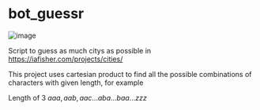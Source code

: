 # bot_guessr

![image](https://user-images.githubusercontent.com/53209906/167951345-26b8c6b9-2f38-4280-84f4-a2e1a273444a.png)

Script to guess as much citys as possible in https://iafisher.com/projects/cities/

This project uses cartesian product to find all the possible combinations of characters with given length, for example

Length of 3
$aaa, aab, aac ... aba ... baa ... zzz$
